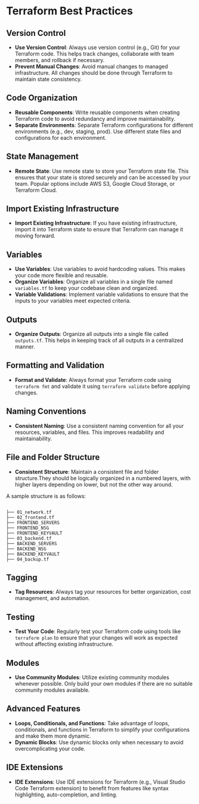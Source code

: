 # Terraform Best Practices

## Version Control
- **Use Version Control**: Always use version control (e.g., Git) for your Terraform code. This helps track changes, collaborate with team members, and rollback if necessary.
- **Prevent Manual Changes**: Avoid manual changes to managed infrastructure. All changes should be done through Terraform to maintain state consistency.

## Code Organization
- **Reusable Components**: Write reusable components when creating Terraform code to avoid redundancy and improve maintainability.
- **Separate Environments**: Separate Terraform configurations for different environments (e.g., dev, staging, prod). Use different state files and configurations for each environment.

## State Management
- **Remote State**: Use remote state to store your Terraform state file. This ensures that your state is stored securely and can be accessed by your team. Popular options include AWS S3, Google Cloud Storage, or Terraform Cloud.

## Import Existing Infrastructure
- **Import Existing Infrastructure**: If you have existing infrastructure, import it into Terraform state to ensure that Terraform can manage it moving forward.

## Variables
- **Use Variables**: Use variables to avoid hardcoding values. This makes your code more flexible and reusable.
- **Organize Variables**: Organize all variables in a single file named `variables.tf` to keep your codebase clean and organized.
- **Variable Validations**: Implement variable validations to ensure that the inputs to your variables meet expected criteria.

## Outputs
- **Organize Outputs**: Organize all outputs into a single file called `outputs.tf`. This helps in keeping track of all outputs in a centralized manner.

## Formatting and Validation
- **Format and Validate**: Always format your Terraform code using `terraform fmt` and validate it using `terraform validate` before applying changes.

## Naming Conventions
- **Consistent Naming**: Use a consistent naming convention for all your resources, variables, and files. This improves readability and maintainability.

## File and Folder Structure
- **Consistent Structure**: Maintain a consistent file and folder structure.They should be logically organized in a numbered layers, with higher layers depending on lower, but not the other way around.


A sample structure is as follows:


```hcl

├── 01_network.tf
├── 02_frontend.tf
├── FRONTEND_SERVERS
├── FRONTEND_NSG
├── FRONTEND_KEYVAULT
├── 03_backend.tf
├── BACKEND_SERVERS
├── BACKEND_NSG
├── BACKEND_KEYVAULT
├── 04_backup.tf

```


## Tagging
- **Tag Resources**: Always tag your resources for better organization, cost management, and automation.

## Testing
- **Test Your Code**: Regularly test your Terraform code using tools like `terraform plan` to ensure that your changes will work as expected without affecting existing infrastructure.

## Modules
- **Use Community Modules**: Utilize existing community modules whenever possible. Only build your own modules if there are no suitable community modules available.

## Advanced Features
- **Loops, Conditionals, and Functions**: Take advantage of loops, conditionals, and functions in Terraform to simplify your configurations and make them more dynamic.
- **Dynamic Blocks**: Use dynamic blocks only when necessary to avoid overcomplicating your code.

## IDE Extensions
- **IDE Extensions**: Use IDE extensions for Terraform (e.g., Visual Studio Code Terraform extension) to benefit from features like syntax highlighting, auto-completion, and linting.

